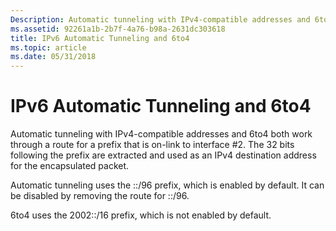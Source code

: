 ```yaml
---
Description: Automatic tunneling with IPv4-compatible addresses and 6to4 both work through a route for a prefix that is on-link to interface \#2. The 32 bits following the prefix are extracted and used as an IPv4 destination address for the encapsulated packet.
ms.assetid: 92261a1b-2b7f-4a76-b98a-2631dc303618
title: IPv6 Automatic Tunneling and 6to4
ms.topic: article
ms.date: 05/31/2018
---
```


# IPv6 Automatic Tunneling and 6to4

Automatic tunneling with IPv4-compatible addresses and 6to4 both work through a route for a prefix that is on-link to interface \#2. The 32 bits following the prefix are extracted and used as an IPv4 destination address for the encapsulated packet.

Automatic tunneling uses the ::/96 prefix, which is enabled by default. It can be disabled by removing the route for ::/96.

6to4 uses the 2002::/16 prefix, which is not enabled by default.

 

 



